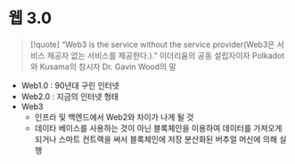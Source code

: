 # 웹 3.0
>[!quote] “Web3 is the service without the service provider(Web3은 서비스 제공자 없는 서비스를 제공한다.).” 
> 이더리움의 공동 설립자이자 Polkadot 와 Kusama의 창시자 Dr. Gavin Wood의 말

-  Web1.0 : 90년대 구린 인터넷
- Web2.0 : 지금의 인터넷 형태
- Web3
	- 인프라 및 백엔드에서 Web2와 차이가 나게 될 것
	- 데이타 베이스를 사용하는 것이 아닌 블록체인을 이용하여 데이터를 가져오게 되거나 스마트 컨트랙을 써서 블록체인에 저장 분산화된 버추얼 머신에 의해 실행